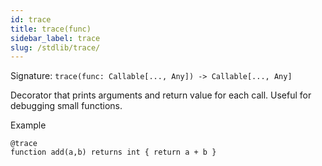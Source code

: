 ```yaml
---
id: trace
title: trace(func)
sidebar_label: trace
slug: /stdlib/trace/
---
```


Signature: `trace(func: Callable[..., Any]) -> Callable[..., Any]`

Decorator that prints arguments and return value for each call. Useful
for debugging small functions.

Example

```clyp
@trace
function add(a,b) returns int { return a + b }
```
